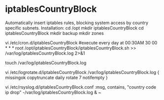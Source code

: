 # iptablesCountryBlock

Automatically insert iptables rules, blocking system access by country specific subnets.
Installation:
cd /opt
mkdir iptablesCountryBlock
cd iptablesCountryBlock
mkdir backup
mkdir zones

vi /etc/cron.d/iptablesCountryBlock
#execute every day at 00:30AM
30 00 * * * root /opt/iptablesCountryBlock/iptablesCountryBlock.sh >> /var/log/iptablesCountryBlock.log 2>&1

touch /var/log/iptablesCountryBlock.log

vi /etc/logrotate.d/iptablesCountryBlock
/var/log/iptablesCountryBlock.log {
        missingok
        copytruncate
        daily
        rotate 7
        notifempty
}

vi /etc/rsyslog.d/iptablesCountryBlock.conf
:msg, contains, "country code ip drop" -/var/log/iptablesCountryBlock.log
& ~
